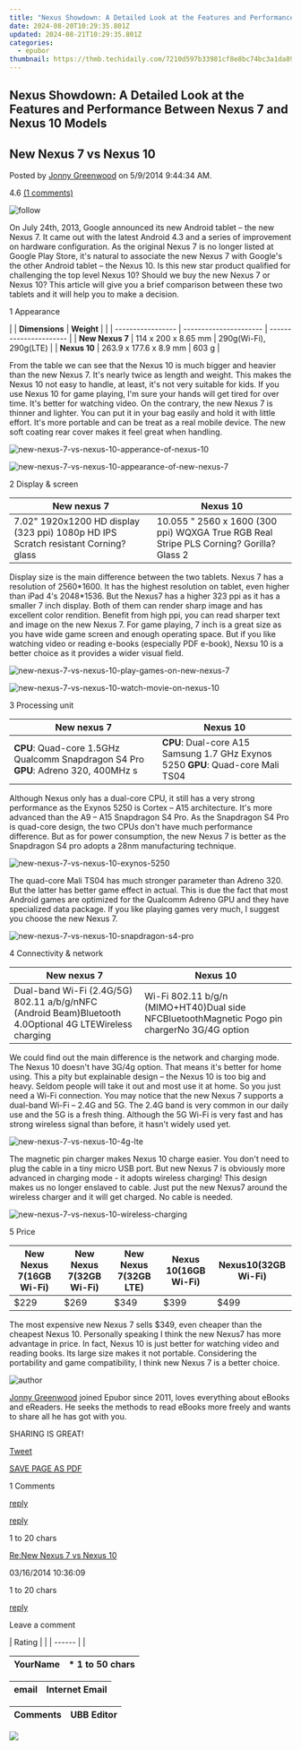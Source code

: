 ```yaml
---
title: "Nexus Showdown: A Detailed Look at the Features and Performance Between Nexus 7 and Nexus 10 Models"
date: 2024-08-20T10:29:35.801Z
updated: 2024-08-21T10:29:35.801Z
categories:
  - epubor
thumbnail: https://thmb.techidaily.com/7210d597b33981cf8e8bc74bc3a1da89a343d982eff67b18284889061aed1be5.jpg
---
```


## Nexus Showdown: A Detailed Look at the Features and Performance Between Nexus 7 and Nexus 10 Models

## New Nexus 7 vs Nexus 10

Posted by [Jonny Greenwood](https://plus.google.com/u/0/+JonnyGreenwood999) on 5/9/2014 9:44:34 AM.

4.6 [(1 comments)](http://www.epubor.com/#comment-area) 



![follow](http://www.epubor.com/images/follow.png)

On July 24th, 2013, Google announced its new Android tablet – the new Nexus 7\. It came out with the latest Android 4.3 and a series of improvement on hardware configuration. As the original Nexus 7 is no longer listed at Google Play Store, it's natural to associate the new Nexus 7 with Google's the other Android tablet – the Nexus 10\. Is this new star product qualified for challenging the top level Nexus 10? Should we buy the new Nexus 7 or Nexus 10? This article will give you a brief comparison between these two tablets and it will help you to make a decision.

1 Appearance 

| |  **Dimensions** | **Weight**             |                        |
| ----------------- | ---------------------- | ---------------------- |
| **New Nexus 7**   | 114 x 200 x 8.65 mm    | 290g(Wi-Fi), 290g(LTE) |
| **Nexus 10**      | 263.9 x 177.6 x 8.9 mm | 603 g                  |

From the table we can see that the Nexus 10 is much bigger and heavier than the new Nexus 7\. It's nearly twice as length and weight. This makes the Nexus 10 not easy to handle, at least, it's not very suitable for kids. If you use Nexus 10 for game playing, I'm sure your hands will get tired for over time. It's better for watching video. On the contrary, the new Nexus 7 is thinner and lighter. You can put it in your bag easily and hold it with little effort. It's more portable and can be treat as a real mobile device. The new soft coating rear cover makes it feel great when handling.

![new-nexus-7-vs-nexus-10-apperance-of-nexus-10](https://www.epubor.com/images/uppic/1-new-nexus-7-vs-nexus-10-apperance-of-nexus-10.jpg)

![new-nexus-7-vs-nexus-10-appearance-of-new-nexus-7](https://www.epubor.com/images/uppic/2-new-nexus-7-vs-nexus-10-appearance-of-new-nexus-7.jpg)

2 Display & screen 

| **New nexus 7**                                                                    | **Nexus 10**                                                                            |
| ---------------------------------------------------------------------------------- | --------------------------------------------------------------------------------------- |
| 7.02" 1920x1200 HD display (323 ppi) 1080p HD IPS Scratch resistant Corning? glass | 10.055 " 2560 x 1600 (300 ppi) WQXGA True RGB Real Stripe PLS Corning? Gorilla? Glass 2 |

Display size is the main difference between the two tablets. Nexus 7 has a resolution of 2560\*1600\. It has the highest resolution on tablet, even higher than iPad 4's 2048\*1536\. But the Nexus7 has a higher 323 ppi as it has a smaller 7 inch display. Both of them can render sharp image and has excellent color rendition. Benefit from high ppi, you can read sharper text and image on the new Nexus 7\. For game playing, 7 inch is a great size as you have wide game screen and enough operating space. But if you like watching video or reading e-books (especially PDF e-book), Nexsu 10 is a better choice as it provides a wider visual field.

![new-nexus-7-vs-nexus-10-play-games-on-new-nexus-7](https://www.epubor.com/images/uppic/3-new-nexus-7-vs-nexus-10-play-games-on-new-nexus-7.jpg)

![new-nexus-7-vs-nexus-10-watch-movie-on-nexus-10](https://www.epubor.com/images/uppic/4-new-nexus-7-vs-nexus-10-watch-movie-on-nexus-10.jpg)

3 Processing unit 

| **New nexus 7**                                                                    | **Nexus 10**                                                                    |
| ---------------------------------------------------------------------------------- | ------------------------------------------------------------------------------- |
| **CPU**: Quad-core 1.5GHz Qualcomm Snapdragon S4 Pro **GPU**: Adreno 320, 400MHz s | **CPU**: Dual-core A15 Samsung 1.7 GHz Exynos 5250 **GPU**: Quad-core Mali TS04 |

Although Nexus only has a dual-core CPU, it still has a very strong performance as the Exynos 5250 is Cortex – A15 architecture. It's more advanced than the A9 – A15 Snapdragon S4 Pro. As the Snapdragon S4 Pro is quad-core design, the two CPUs don't have much performance difference. But as for power consumption, the new Nexus 7 is better as the Snapdragon S4 pro adopts a 28nm manufacturing technique.

![new-nexus-7-vs-nexus-10-exynos-5250](https://www.epubor.com/images/uppic/5-new-nexus-7-vs-nexus-10-exynos-5250.jpg)

The quad-core Mali TS04 has much stronger parameter than Adreno 320\. But the latter has better game effect in actual. This is due the fact that most Android games are optimized for the Qualcomm Adreno GPU and they have specialized data package. If you like playing games very much, I suggest you choose the new Nexus 7.

![new-nexus-7-vs-nexus-10-snapdragon-s4-pro](https://www.epubor.com/images/uppic/6-new-nexus-7-vs-nexus-10-snapdragon-s4-pro.jpg)

4 Connectivity & network 

| **New nexus 7**                                                                                         | **Nexus 10**                                                                                 |
| ------------------------------------------------------------------------------------------------------- | -------------------------------------------------------------------------------------------- |
| Dual-band Wi-Fi (2.4G/5G) 802.11 a/b/g/nNFC (Android Beam)Bluetooth 4.0Optional 4G LTEWireless charging | Wi-Fi 802.11 b/g/n (MIMO+HT40)Dual side NFCBluetoothMagnetic Pogo pin chargerNo 3G/4G option |

We could find out the main difference is the network and charging mode. The Nexus 10 doesn't have 3G/4g option. That means it's better for home using. This a pity but explainable design – the Nexus 10 is too big and heavy. Seldom people will take it out and most use it at home. So you just need a Wi-Fi connection. You may notice that the new Nexus 7 supports a dual-band Wi-Fi – 2.4G and 5G. The 2.4G band is very common in our daily use and the 5G is a fresh thing. Although the 5G Wi-Fi is very fast and has strong wireless signal than before, it hasn't widely used yet.

![new-nexus-7-vs-nexus-10-4g-lte](https://www.epubor.com/images/uppic/7-new-nexus-7-vs-nexus-10-4g-lte.jpg)

The magnetic pin charger makes Nexus 10 charge easier. You don't need to plug the cable in a tiny micro USB port. But new Nexus 7 is obviously more advanced in charging mode - it adopts wireless charging! This design makes us no longer enslaved to cable. Just put the new Nexus7 around the wireless charger and it will get charged. No cable is needed.

![new-nexus-7-vs-nexus-10-wireless-charging](https://www.epubor.com/images/uppic/8-new-nexus-7-vs-nexus-10-wireless-charging.jpg)

5 Price 

| New Nexus 7(16GB Wi-Fi) | New Nexus 7(32GB Wi-Fi) | New Nexus 7(32GB LTE) | Nexus 10(16GB Wi-Fi) | Nexus10(32GB Wi-Fi) |
| ----------------------- | ----------------------- | --------------------- | -------------------- | ------------------- |
| $229                    | $269                    | $349                  | $399                 | $499                |

The most expensive new Nexus 7 sells $349, even cheaper than the cheapest Nexus 10\. Personally speaking I think the new Nexus7 has more advantage in price. In fact, Nexus 10 is just better for watching video and reading books. Its large size makes it not portable. Considering the portability and game compatibility, I think new Nexus 7 is a better choice.

![author](https://www.epubor.com/images/uppic/jonny.png)

[Jonny Greenwood](https://plus.google.com/u/0/+JonnyGreenwood999) joined Epubor since 2011, loves everything about eBooks and eReaders. He seeks the methods to read eBooks more freely and wants to share all he has got with you.

SHARING IS GREAT!

[Tweet](https://twitter.com/share) 

[SAVE PAGE AS PDF](https://tools.techidaily.com/epubor/products/) 



1 Comments

[reply](https://tools.techidaily.com/epubor/products/) 

[reply](https://tools.techidaily.com/epubor/products/) 

1 to 20 chars

[Re:New Nexus 7 vs Nexus 10](https://tools.techidaily.com/epubor/products/)

03/16/2014 10:36:09

1 to 20 chars

[reply](https://tools.techidaily.com/epubor/products/) 

Leave a comment

| Rating |  |
| ------ |  |

| YourName | \*  1 to 50 chars |
| -------- | ----------------- |

| email | Internet Email |
| ----- | -------------- |

| Comments | UBB Editor |
| -------- | ---------- |

<ins class="adsbygoogle"
     style="display:block"
     data-ad-format="autorelaxed"
     data-ad-client="ca-pub-7571918770474297"
     data-ad-slot="1223367746"></ins>



<ins class="adsbygoogle"
     style="display:block"
     data-ad-client="ca-pub-7571918770474297"
     data-ad-slot="8358498916"
     data-ad-format="auto"
     data-full-width-responsive="true"></ins>



<!-- affiliate ads begin -->
<a href="https://secure.2checkout.com/order/checkout.php?PRODS=4621764&QTY=1&AFFILIATE=108875&CART=1"><img src="https://www.x-mirage.com/x-mirage/img/page-home.jpg" border="0"></a>
<!-- affiliate ads end -->